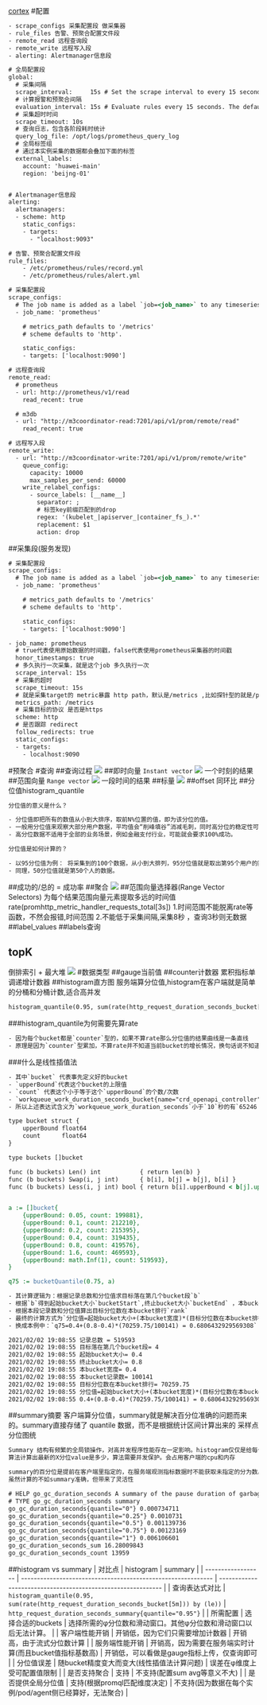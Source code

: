 [](https://www.eet-china.com/mp/a26095.html)
[cortex](https://zhuanlan.zhihu.com/p/258163845)
#配置
```asp
- scrape_configs 采集配置段 做采集器
- rule_files 告警、预聚合配置文件段
- remote_read 远程查询段
- remote_write 远程写入段
- alerting: Alertmanager信息段
```
```asp
# 全局配置段
global:
  # 采集间隔 
  scrape_interval:     15s # Set the scrape interval to every 15 seconds. Default is every 1 minute.
  # 计算报警和预聚合间隔
  evaluation_interval: 15s # Evaluate rules every 15 seconds. The default is every 1 minute.
  # 采集超时时间
  scrape_timeout: 10s 
  # 查询日志，包含各阶段耗时统计
  query_log_file: /opt/logs/prometheus_query_log
  # 全局标签组
  # 通过本实例采集的数据都会叠加下面的标签
  external_labels:
    account: 'huawei-main'
    region: 'beijng-01'


# Alertmanager信息段
alerting:
  alertmanagers:
  - scheme: http
    static_configs:
    - targets:
      - "localhost:9093"

# 告警、预聚合配置文件段
rule_files:
    - /etc/prometheus/rules/record.yml
    - /etc/prometheus/rules/alert.yml

# 采集配置段
scrape_configs:
  # The job name is added as a label `job=<job_name>` to any timeseries scraped from this config.
  - job_name: 'prometheus'

    # metrics_path defaults to '/metrics'
    # scheme defaults to 'http'.

    static_configs:
    - targets: ['localhost:9090']

# 远程查询段
remote_read:
  # prometheus 
  - url: http://prometheus/v1/read
    read_recent: true

  # m3db 
  - url: "http://m3coordinator-read:7201/api/v1/prom/remote/read"
    read_recent: true

# 远程写入段
remote_write:
  - url: "http://m3coordinator-write:7201/api/v1/prom/remote/write"
    queue_config:
      capacity: 10000
      max_samples_per_send: 60000
    write_relabel_configs:
      - source_labels: [__name__]
        separator: ;
        # 标签key前缀匹配到的drop
        regex: '(kubelet_|apiserver_|container_fs_).*'
        replacement: $1
        action: drop
```
##采集段(服务发现)
```asp
# 采集配置段
scrape_configs:
  # The job name is added as a label `job=<job_name>` to any timeseries scraped from this config.
  - job_name: 'prometheus'

    # metrics_path defaults to '/metrics'
    # scheme defaults to 'http'.

    static_configs:
    - targets: ['localhost:9090']
```
```asp
- job_name: prometheus
  # true代表使用原始数据的时间戳，false代表使用prometheus采集器的时间戳
  honor_timestamps: true
  # 多久执行一次采集，就是这个job 多久执行一次
  scrape_interval: 15s
  # 采集的超时
  scrape_timeout: 15s
  # 就是采集target的 metric暴露 http path，默认是/metrics ,比如探针型的就是/probe
  metrics_path: /metrics
  # 采集目标的协议 是否是https
  scheme: http
  # 是否跟踪 redirect 
  follow_redirects: true
  static_configs:
  - targets:
    - localhost:9090
```
#预聚合
#查询
##查询过程
![](.z_00_prometheus_02_采集_配置_查询_images/6c2e3d27.png)
##即时向量 `Instant vector`
![](.z_00_prometheus_02_配置_查询_images/521fb350.png)
一个时刻的结果
##范围向量 `Range vector`
![](.z_00_prometheus_02_配置_查询_images/08eab11d.png)
一段时间的结果
##标量
![](.z_00_prometheus_02_配置_查询_images/894088ad.png)
##offset 同环比
##分位值histogram_quantile
```asp
分位值的意义是什么？

- 分位值即把所有的数值从小到大排序，取前N%位置的值，即为该分位的值。
- 一般用分位值来观察大部分用户数据，平均值会“削峰填谷”消减毛刺，同时高分位的稳定性可以忽略掉少量的长尾数据。
- 高分位数据不适用于全部的业务场景，例如金融支付行业，可能就会要求100%成功。

分位值是如何计算的？

- 以95分位值为例： 将采集到的100个数据，从小到大排列，95分位值就是取出第95个用户的数据做统计。
- 同理，50分位值就是第50个人的数据。
```
##成功的/总的 = 成功率
##聚合
![](.z_00_prometheus_02_配置_查询_images/8061fb1e.png)
##范围向量选择器(Range Vector Selectors)
为每个结果范围向量元素提取多远的时间值
rate(promhttp_metric_handler_requests_total[3s])
1.时间范围不能脱离rate等函数，不然会报错,时间范围 
2.不能低于采集间隔,采集8秒 ，查询3秒则无数据
##label_values
##labels查询
## topK
倒排索引 + 最大堆
![](.z_00_prometheus_02_采集_配置_查询_images/f6a5aec2.png)
#数据类型
##gauge当前值
##counter计数器
累积指标单调递增计数器
##histogram直方图
服务端算分位值,histogram在客户端就是简单的分桶和分桶计数,适合高并发
```asp
histogram_quantile(0.95, sum(rate(http_request_duration_seconds_bucket[5m])) by (le))
```
###histogram_quantile为何需要先算rate
```asp
- 因为每个bucket都是`counter`型的，如果不算rate那么分位值的结果曲线是一条直线
- 原理是因为`counter`型累加，不算rate并不知道当前bucket的增长情况，换句话说不知道这些bucket是多久积攒到现在这个值的
```
###什么是线性插值法
```asp
- 其中`bucket` 代表事先定义好的bucket
- `upperBound`代表这个bucket的上限值
- `count` 代表这个小于等于这个`upperBound`的个数/次数
- `workqueue_work_duration_seconds_bucket{name="crd_openapi_controller",le="10"} 65246 `
- 所以上述表达式含义为`workqueue_work_duration_seconds`小于`10`秒的有`65246 `个

type bucket struct {
	upperBound float64
	count      float64
}

type buckets []bucket

func (b buckets) Len() int           { return len(b) }
func (b buckets) Swap(i, j int)      { b[i], b[j] = b[j], b[i] }
func (b buckets) Less(i, j int) bool { return b[i].upperBound < b[j].upperBound }


a := []bucket{
    {upperBound: 0.05, count: 199881},
    {upperBound: 0.1, count: 212210},
    {upperBound: 0.2, count: 215395},
    {upperBound: 0.4, count: 319435},
    {upperBound: 0.8, count: 419576},
    {upperBound: 1.6, count: 469593},
    {upperBound: math.Inf(1), count: 519593},
}

q75 := bucketQuantile(0.75, a)


```
```asp
- 其计算逻辑为：根据记录总数和分位值求目标落在第几个bucket段`b`
- 根据`b`得到起始bucket大小`bucketStart`,终止bucket大小`bucketEnd` ，本bucket宽度 ，本bucket记录数
- 根据本段记录数和分位值算出目标分位数在本bucket排行`rank`
- 最终的计算方式为`分位值=起始bucket大小+(本bucket宽度)*(目标分位数在本bucket排行/本bucket记录数)`
- 换成本例中：`q75=0.4+(0.8-0.4)*(70259.75/100141) = 0.6806432929569308`
```
```asp
2021/02/02 19:08:55 记录总数 = 519593
2021/02/02 19:08:55 目标落在第几个bucket段= 4
2021/02/02 19:08:55 起始bucket大小= 0.4
2021/02/02 19:08:55 终止bucket大小= 0.8
2021/02/02 19:08:55 本bucket宽度= 0.4
2021/02/02 19:08:55 本bucket记录数= 100141
2021/02/02 19:08:55 目标分位数在本bucket排行= 70259.75
2021/02/02 19:08:55 分位值=起始bucket大小+(本bucket宽度)*(目标分位数在本bucket排行/本bucket记录数)
2021/02/02 19:08:55 0.4+(0.8-0.4)*(70259.75/100141) = 0.6806432929569308
```
##summary摘要
[](https://blog.csdn.net/wtan825/article/details/94616813)
客户端算分位值，summary就是解决百分位准确的问题而来的。summary直接存储了 quantile 数据，而不是根据统计区间计算出来的
采样点分位图统
```asp
Summary 结构有频繁的全局锁操作，对高并发程序性能存在一定影响。histogram仅仅是给每个桶做一个原子变量的计数就可以了，而summary要每次执行
算法计算出最新的X分位value是多少，算法需要并发保护。会占用客户端的cpu和内存

summary的百分位是提前在客户端里指定的，在服务端观测指标数据时不能获取未指定的分为数。而histogram则可以通过promql随便指定，
虽然计算的不如summary准确，但带来了灵活性
```
```asp
# HELP go_gc_duration_seconds A summary of the pause duration of garbage collection cycles.
# TYPE go_gc_duration_seconds summary
go_gc_duration_seconds{quantile="0"} 0.000734711
go_gc_duration_seconds{quantile="0.25"} 0.0010731
go_gc_duration_seconds{quantile="0.5"} 0.001139736
go_gc_duration_seconds{quantile="0.75"} 0.00123169
go_gc_duration_seconds{quantile="1"} 0.006106601
go_gc_duration_seconds_sum 16.28009843
go_gc_duration_seconds_count 13959
```
##histogram vs summary
| 对比点             | histogram                                                    | summary                                                      |
| ------------------ | ------------------------------------------------------------ | ------------------------------------------------------------ |
| 查询表达式对比     | `histogram_quantile(0.95, sum(rate(http_request_duration_seconds_bucket[5m])) by (le))` | `http_request_duration_seconds_summary{quantile="0.95"}`     |
| 所需配置           | 选择合适的buckets                                            | 选择所需的φ分位数和滑动窗口。其他φ分位数和滑动窗口以后无法计算。 |
| 客户端性能开销     | 开销低，因为它们只需要增加计数器                             | 开销高，由于流式分位数计算                                   |
| 服务端性能开销     | 开销高，因为需要在服务端实时计算(而且bucket值指标基数高)     | 开销低，可以看做是gauge指标上传，仅查询即可                  |
| 分位值误差         | 随bucket精度变大而变大(线性插值法计算问题)                   | 误差在φ维度上受可配置值限制                                  |
| 是否支持聚合       | 支持                                                         | 不支持(配置sum avg等意义不大)                                |
| 是否提供全局分位值 | 支持(根据promql匹配维度决定)                                 | 不支持(因为数据在每个实例/pod/agent侧已经算好，无法聚合)     |
